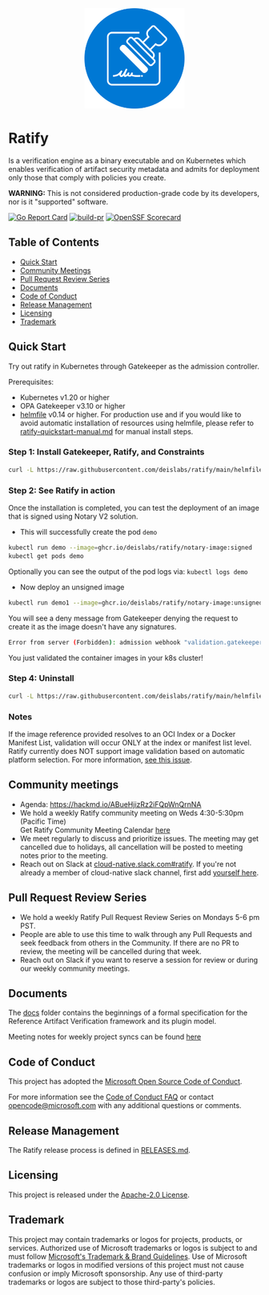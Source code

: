 <div align="center">
<img src="logo.svg" width="200">
</div>

# Ratify

Is a verification engine as a binary executable and on Kubernetes which enables verification of artifact security metadata and admits for deployment only those that comply with policies you create.

**WARNING:** This is not considered production-grade code
by its developers, nor is it "supported" software.

[![Go Report Card](https://goreportcard.com/badge/github.com/deislabs/ratify)](https://goreportcard.com/report/github.com/deislabs/ratify)
[![build-pr](https://github.com/deislabs/ratify/actions/workflows/build-pr.yml/badge.svg)](https://github.com/deislabs/ratify/actions/workflows/build-pr.yml)
[![OpenSSF Scorecard](https://api.securityscorecards.dev/projects/github.com/deislabs/ratify/badge)](https://api.securityscorecards.dev/projects/github.com/deislabs/ratify)

## Table of Contents

- [Quick Start](#quick-start)
- [Community Meetings](#community-meetings)
- [Pull Request Review Series](#pull-request-review-series)
- [Documents](#documents)
- [Code of Conduct](#code-of-conduct)
- [Release Management](#release-management)
- [Licensing](#licensing)
- [Trademark](#trademark)

## Quick Start

Try out ratify in Kubernetes through Gatekeeper as the admission controller.

Prerequisites:
- Kubernetes v1.20 or higher
- OPA Gatekeeper v3.10 or higher
- [helmfile](https://helmfile.readthedocs.io/en/latest/#installation) v0.14 or higher. For production use and if you would like to avoid automatic installation of resources using helmfile, please refer to [ratify-quickstart-manual.md](docs/quickstarts/ratify-quickstart-manual.md) for manual install steps.

### Step 1: Install Gatekeeper, Ratify, and Constraints

```bash
curl -L https://raw.githubusercontent.com/deislabs/ratify/main/helmfile.yaml | helmfile sync -f - 
```

### Step 2: See Ratify in action

Once the installation is completed, you can test the deployment of an image that is signed using Notary V2 solution.

- This will successfully create the pod `demo`

```bash
kubectl run demo --image=ghcr.io/deislabs/ratify/notary-image:signed
kubectl get pods demo
```

Optionally you can see the output of the pod logs via: `kubectl logs demo`

- Now deploy an unsigned image

```bash
kubectl run demo1 --image=ghcr.io/deislabs/ratify/notary-image:unsigned
```

You will see a deny message from Gatekeeper denying the request to create it as the image doesn't have any signatures.

```bash
Error from server (Forbidden): admission webhook "validation.gatekeeper.sh" denied the request: [ratify-constraint] Subject failed verification: wabbitnetworks.azurecr.io/test/net-monitor:unsigned
```

You just validated the container images in your k8s cluster!

### Step 4: Uninstall
```bash
curl -L https://raw.githubusercontent.com/deislabs/ratify/main/helmfile.yaml | helmfile destroy --skip-charts -f - 
```

### Notes

If the image reference provided resolves to an OCI Index or a Docker Manifest List, validation will occur ONLY at the index or manifest list level. Ratify currently does NOT support image validation based on automatic platform selection. For more information, [see this issue](https://github.com/deislabs/ratify/issues/101).

## Community meetings

- Agenda: <https://hackmd.io/ABueHjizRz2iFQpWnQrnNA>
- We hold a weekly Ratify community meeting on Weds 4:30-5:30pm (Pacific Time)   
Get Ratify Community Meeting Calendar [here](https://calendar.google.com/calendar/u/0?cid=OWJjdTF2M3ZiZGhubm1mNmJyMDhzc2swNTRAZ3JvdXAuY2FsZW5kYXIuZ29vZ2xlLmNvbQ)
- We meet regularly to discuss and prioritize issues. The meeting may get cancelled due to holidays, all cancellation will be posted to meeting notes prior to the meeting.
- Reach out on Slack at [cloud-native.slack.com#ratify](https://cloud-native.slack.com/archives/C03T3PEKVA9). If you're not already a member of cloud-native slack channel, first add [yourself here](https://communityinviter.com/apps/cloud-native/cncf).

## Pull Request Review Series
- We hold a weekly Ratify Pull Request Review Series on Mondays 5-6 pm PST.  
- People are able to use this time to walk through any Pull Requests and seek feedback from others in the Community.  If there are no PR to review, the meeting will be cancelled during that week.
- Reach out on Slack if you want to reserve a session for review or during our weekly community meetings.

## Documents

The [docs](docs/README.md) folder contains the beginnings of a formal
specification for the Reference Artifact Verification framework and its plugin model.

Meeting notes for weekly project syncs can be found [here](https://hackmd.io/ABueHjizRz2iFQpWnQrnNA?both)

## Code of Conduct

This project has adopted the [Microsoft Open Source Code of
Conduct](https://opensource.microsoft.com/codeofconduct/).

For more information see the [Code of Conduct
FAQ](https://opensource.microsoft.com/codeofconduct/faq/) or contact
[opencode@microsoft.com](mailto:opencode@microsoft.com) with any additional
questions or comments.

## Release Management

The Ratify release process is defined in [RELEASES.md](./RELEASES.md).

## Licensing

This project is released under the [Apache-2.0 License](./LICENSE).

## Trademark

This project may contain trademarks or logos for projects, products, or services. Authorized use of Microsoft trademarks or logos is subject to and must follow [Microsoft's Trademark & Brand Guidelines][microsoft-trademark]. Use of Microsoft trademarks or logos in modified versions of this project must not cause confusion or imply Microsoft sponsorship. Any use of third-party trademarks or logos are subject to those third-party's policies.

[microsoft-trademark]: https://www.microsoft.com/legal/intellectualproperty/trademarks